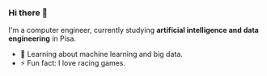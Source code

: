 ### Hi there 👋

I'm a computer engineer, currently studying **artificial intelligence and data engineering** in Pisa.

- 🌱  Learning about machine learning and big data.
- ⚡   Fun fact: I love racing games.

<!--
**seraogianluca/seraogianluca** is a ✨ _special_ ✨ repository because its `README.md` (this file) appears on your GitHub profile.
- 💬 Ask me about ...
- 🔭 I’m currently working ...
- 👯 I’m looking to collaborate on ...
- 🤔 I’m looking for help with ...
- 😄 Pronouns: ...
-->
